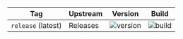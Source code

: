 | Tag                | Upstream | Version | Build |
| -------------------|----------|---------|-------|
| `release` (latest) | Releases | ![version](https://img.shields.io/badge/dynamic/json?color=f5f5f5&style=flat-square&label=&query=%24.version&url=https%3A%2F%2Fraw.githubusercontent.com%2Fhotio%2Fplex%2Frelease%2FVERSION.json) | ![build](https://img.shields.io/github/workflow/status/hotio/plex/build/release?style=flat-square&label=) |
